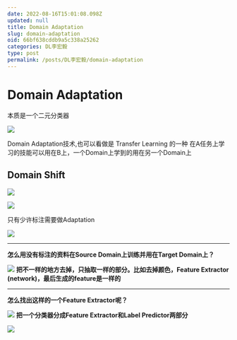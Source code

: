 ```yaml
---
date: 2022-08-16T15:01:08.098Z
updated: null
title: Domain Adaptation
slug: domain-adaptation
oid: 66bf638cddb9a5c338a25262
categories: DL李宏毅
type: post
permalink: /posts/DL李宏毅/domain-adaptation
---
```



# Domain Adaptation

本质是一个二元分类器

![](https://qiniu.kanes.top/blog/32fd4b27.png)

Domain Adaptation技术,也可以看做是 Transfer Learning 的一种
在A任务上学习的技能可以用在B上，一个Domain上学到的用在另一个Domain上

## Domain Shift

![](https://qiniu.kanes.top/blog/699ecccb.png)

![](https://qiniu.kanes.top/blog/e8e2cb28.png)

只有少许标注需要做Adaptation

![](https://qiniu.kanes.top/blog/89df5e67.png)

---

**怎么用没有标注的资料在Source Domain上训练并用在Target Domain上？**

![](https://qiniu.kanes.top/blog/b08c8b85.png)
**把不一样的地方去掉，只抽取一样的部分。比如去掉颜色，Feature Extractor (network)，最后生成的feature是一样的**


---

**怎么找出这样的一个Feature Extractor呢？**

![](https://qiniu.kanes.top/blog/52161943.png)
**把一个分类器分成Feature Extractor和Label Predictor两部分**

![](https://qiniu.kanes.top/blog/2d02a456.png)